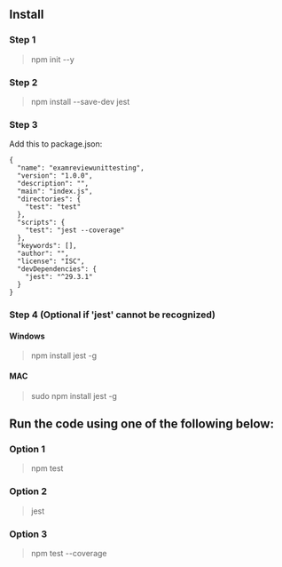## Install
### Step 1
> npm init --y

### Step 2
> npm install --save-dev jest

### Step 3
Add this to package.json:
```
{
  "name": "examreviewunittesting",
  "version": "1.0.0",
  "description": "",
  "main": "index.js",
  "directories": {
    "test": "test"
  },
  "scripts": {
    "test": "jest --coverage"
  },
  "keywords": [],
  "author": "",
  "license": "ISC",
  "devDependencies": {
    "jest": "^29.3.1"
  }
}
```

### Step 4 (Optional if 'jest' cannot be recognized)
#### Windows
> npm install jest -g

#### MAC
> sudo npm install jest -g

## Run the code using one of the following below:
### Option 1
> npm test

### Option 2
> jest

### Option 3
> npm test --coverage
